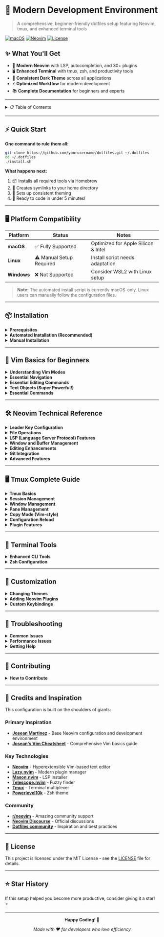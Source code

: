 # 🚀 Modern Development Environment

> A comprehensive, beginner-friendly dotfiles setup featuring Neovim, tmux, and enhanced terminal tools

[![macOS](https://img.shields.io/badge/Platform-macOS-blue.svg)](https://www.apple.com/macos/)
[![Neovim](https://img.shields.io/badge/Neovim-0.11+-green.svg)](https://neovim.io/)
[![License](https://img.shields.io/badge/License-MIT-yellow.svg)](LICENSE)

## ✨ What You'll Get

- 🎯 **Modern Neovim** with LSP, autocompletion, and 30+ plugins
- 🖥️ **Enhanced Terminal** with tmux, zsh, and productivity tools
- 🎨 **Consistent Dark Theme** across all applications
- ⚡ **Optimized Workflow** for modern development
- 📚 **Complete Documentation** for beginners and experts

---

<details>
<summary>📋 Table of Contents</summary>

- [Quick Start](#-quick-start)
- [Platform Compatibility](#-platform-compatibility)
- [Installation](#-installation)
- [Vim Basics for Beginners](#-vim-basics-for-beginners)
- [Neovim Technical Reference](#%EF%B8%8F-neovim-technical-reference)
- [Tmux Complete Guide](#%EF%B8%8F-tmux-complete-guide)
- [Terminal Tools](#-terminal-tools)
- [Customization](#-customization)
- [Troubleshooting](#-troubleshooting)
- [Contributing](#-contributing)

</details>

---

## ⚡ Quick Start

**One command to rule them all:**

```bash
git clone https://github.com/yourusername/dotfiles.git ~/.dotfiles
cd ~/.dotfiles
./install.sh
```

**What happens next:**
1. 📦 Installs all required tools via Homebrew
2. 🔗 Creates symlinks to your home directory
3. 🎨 Sets up consistent theming
4. 🚀 Ready to code in under 5 minutes!

---

## 🖥️ Platform Compatibility

| Platform | Status | Notes |
|----------|--------|-------|
| **macOS** | ✅ Fully Supported | Optimized for Apple Silicon & Intel |
| **Linux** | ⚠️ Manual Setup Required | Install script needs adaptation |
| **Windows** | ❌ Not Supported | Consider WSL2 with Linux setup |

> **Note:** The automated install script is currently macOS-only. Linux users can manually follow the configuration files.

---

## 📦 Installation

<details>
<summary><b>Prerequisites</b></summary>

### Required
- **macOS 10.15+** (Catalina or newer)
- **Homebrew** (will be installed automatically if missing)
- **Git** (usually pre-installed on macOS)

### Recommended
- **iTerm2** or **Wezterm** for best terminal experience
- **MesloLGS NF Font** (installed automatically)

</details>

<details>
<summary><b>Automated Installation (Recommended)</b></summary>

### Step 1: Clone the Repository
```bash
git clone https://github.com/yourusername/dotfiles.git ~/.dotfiles
cd ~/.dotfiles
```

### Step 2: Run the Install Script
```bash
./install.sh
```

### Step 3: Post-Installation Setup
```bash
# Restart your terminal
# Set terminal font to 'MesloLGS NF' in preferences
# Configure zsh theme
p10k configure

# Start tmux and install plugins
tmux
# Press Ctrl-a + I to install tmux plugins

# Open Neovim to install plugins
nvim
# Plugins install automatically on first launch
```

</details>

<details>
<summary><b>Manual Installation</b></summary>

### Core Tools
```bash
# Install Homebrew (if not installed)
/bin/bash -c "$(curl -fsSL https://raw.githubusercontent.com/Homebrew/install/HEAD/install.sh)"

# Install essential packages
brew install neovim tmux zsh git curl node ripgrep fd fzf bat eza zoxide thefuck yazi powerlevel10k zsh-autosuggestions zsh-syntax-highlighting

# Install Nerd Font
brew install --cask font-meslo-lg-nerd-font
```

### Configuration Files
```bash
# Create config directory
mkdir -p ~/.config

# Symlink configurations
ln -sf ~/.dotfiles/.config/nvim ~/.config/nvim
ln -sf ~/.dotfiles/.zshrc ~/.zshrc
ln -sf ~/.dotfiles/.tmux.conf ~/.tmux.conf
ln -sf ~/.dotfiles/.wezterm.lua ~/.wezterm.lua
```

</details>

---

## 🎯 Vim Basics for Beginners

<details>
<summary><b>Understanding Vim Modes</b></summary>

Vim has different "modes" for different tasks:

| Mode | Key | Purpose | How to Exit |
|------|-----|---------|-------------|
| **NORMAL** | `ESC` | Navigation & commands | Default mode |
| **INSERT** | `i` | Type text like normal editor | `ESC` or `jk` |
| **VISUAL** | `v` | Select text | `ESC` |
| **VISUAL-BLOCK** | `Ctrl-v` | Select rectangular blocks | `ESC` |
| **COMMAND** | `:` | Run commands like save/quit | `ESC` or `Enter` |

**💡 Pro Tip:** Our config lets you use `jk` to exit insert mode instead of reaching for `ESC`!

</details>

<details>
<summary><b>Essential Navigation</b></summary>

### Basic Movement (Normal Mode)
```
   k
h  ↑  l    ←hjkl→ are your new arrow keys
   j
```

| Key | Action | Example |
|-----|--------|---------|
| `h` | Move left | Move one character left |
| `j` | Move down | Move one line down |
| `k` | Move up | Move one line up |
| `l` | Move right | Move one character right |

### Line Navigation
| Key | Action | Example |
|-----|--------|---------|
| `0` | Start of line | Jump to first character |
| `^` | First non-blank character | Skip whitespace |
| `$` | End of line | Jump to last character |

### Word Movement
| Key | Action | Example |
|-----|--------|---------|
| `w` | Next word start | Jump forward by words |
| `b` | Previous word start | Jump backward by words |
| `e` | Next word end | Jump to end of words |

### Document Navigation
| Key | Action | Example |
|-----|--------|---------|
| `gg` | First line | Jump to top of file |
| `G` | Last line | Jump to bottom of file |
| `{number}G` | Specific line | `42G` jumps to line 42 |

</details>

<details>
<summary><b>Essential Editing Commands</b></summary>

### Entering Insert Mode
| Key | Action | Cursor Position |
|-----|--------|-----------------|
| `i` | Insert | Before cursor |
| `a` | Append | After cursor |
| `A` | Append line | End of line |
| `o` | Open line below | New line below |
| `O` | Open line above | New line above |

### Deleting Text
| Key | Action | Example |
|-----|--------|---------|
| `x` | Delete character | Delete char under cursor |
| `dd` | Delete line | Delete entire line |
| `dw` | Delete word | Delete from cursor to end of word |
| `d$` | Delete to end | Delete from cursor to end of line |

### Copying and Pasting
| Key | Action | Example |
|-----|--------|---------|
| `yy` | Copy line | Copy entire line |
| `yw` | Copy word | Copy word under cursor |
| `p` | Paste after | Paste after cursor |
| `P` | Paste before | Paste before cursor |

### Undo and Redo
| Key | Action | Example |
|-----|--------|---------|
| `u` | Undo | Undo last change |
| `Ctrl-r` | Redo | Redo undone change |
| `.` | Repeat | Repeat last change |

</details>

<details>
<summary><b>Text Objects (Super Powerful!)</b></summary>

Text objects let you operate on "things" rather than just characters:

### Inner vs Around
- **Inner (`i`)**: Contents only
- **Around (`a`)**: Contents + surrounding characters

### Common Text Objects
| Object | Description | Example |
|--------|-------------|---------|
| `w` | Word | `diw` = delete inner word |
| `s` | Sentence | `dis` = delete sentence |
| `p` | Paragraph | `dip` = delete paragraph |
| `"` | Quoted text | `di"` = delete inside quotes |
| `'` | Single quotes | `da'` = delete around single quotes |
| `(` or `)` | Parentheses | `di(` = delete inside parentheses |
| `{` or `}` | Braces | `da{` = delete around braces |
| `[` or `]` | Brackets | `di[` = delete inside brackets |

### Powerful Combinations
```vim
diw    " Delete inner word
daw    " Delete around word (includes spaces)
ci"    " Change inside quotes
ya(    " Yank around parentheses
```

</details>

<details>
<summary><b>Essential Commands</b></summary>

### File Operations
| Command | Action | Example |
|---------|--------|---------|
| `:w` | Save file | Write changes to disk |
| `:q` | Quit | Exit Vim |
| `:wq` | Save and quit | Write and exit |
| `:q!` | Force quit | Exit without saving |
| `:e filename` | Edit file | Open another file |

### Search and Replace
| Command | Action | Example |
|---------|--------|---------|
| `/pattern` | Search forward | `/hello` finds "hello" |
| `?pattern` | Search backward | `?hello` finds "hello" backward |
| `n` | Next match | Jump to next search result |
| `N` | Previous match | Jump to previous search result |
| `:s/old/new/` | Replace on line | Replace first occurrence |
| `:s/old/new/g` | Replace all on line | Replace all occurrences |
| `:%s/old/new/g` | Replace in file | Replace all in entire file |

</details>

---

## 🛠️ Neovim Technical Reference

<details>
<summary><b>Leader Key Configuration</b></summary>

The leader key is your gateway to custom commands. In our setup:

**Leader Key: `Space`**

All custom keybindings start with pressing the spacebar, then the command key(s).

</details>

<details>
<summary><b>File Operations</b></summary>

### File Navigation
| Keybinding | Action | Description |
|------------|--------|-------------|
| `<leader>ff` | **Find Files** | Search and open files in current directory |
| `<leader>fr` | **Recent Files** | Open recently used files |
| `<leader>fs` | **Find String** | Search for text across all files |
| `<leader>fc` | **Find under Cursor** | Search for word under cursor |
| `<leader>ft` | **Find TODOs** | Find TODO comments in project |

### File Tree (nvim-tree)
| Keybinding | Action | Description |
|------------|--------|-------------|
| `<leader>ee` | **Toggle File Tree** | Open/close file explorer |
| `<leader>ef` | **Focus File Tree** | Open file tree and focus on current file |
| `<leader>ec` | **Collapse File Tree** | Collapse all folders |
| `<leader>er` | **Refresh File Tree** | Refresh file tree |

**File Tree Navigation:**
- `Enter` or `o` - Open file/folder
- `a` - Create new file
- `d` - Delete file/folder
- `r` - Rename file/folder
- `c` - Copy file
- `x` - Cut file

</details>

<details>
<summary><b>LSP (Language Server Protocol) Features</b></summary>

### Code Navigation
| Keybinding | Action | Description |
|------------|--------|-------------|
| `gd` | **Go to Definition** | Jump to where function/variable is defined |
| `gD` | **Go to Declaration** | Jump to declaration (like header files) |
| `gi` | **Go to Implementation** | Jump to implementation |
| `gt` | **Go to Type Definition** | Jump to type definition |
| `gR` | **Show References** | Show all places this symbol is used |
| `K` | **Hover Documentation** | Show documentation for symbol under cursor |

### Code Actions
| Keybinding | Action | Description |
|------------|--------|-------------|
| `<leader>ca` | **Code Actions** | Show available code fixes/refactors |
| `<leader>rn` | **Rename Symbol** | Rename variable/function across project |
| `<leader>rs` | **Restart LSP** | Restart language server |

### Diagnostics (Error/Warning Navigation)
| Keybinding | Action | Description |
|------------|--------|-------------|
| `<leader>d` | **Show Line Diagnostics** | Show errors/warnings on current line |
| `<leader>D` | **Show Buffer Diagnostics** | Show all errors/warnings in file |
| `[d` | **Previous Diagnostic** | Jump to previous error/warning |
| `]d` | **Next Diagnostic** | Jump to next error/warning |

</details>

<details>
<summary><b>Window and Buffer Management</b></summary>

### Window Splitting
| Keybinding | Action | Description |
|------------|--------|-------------|
| `<leader>sv` | **Split Vertically** | Split window left/right |
| `<leader>sh` | **Split Horizontally** | Split window top/bottom |
| `<leader>se` | **Equal Splits** | Make all splits equal size |
| `<leader>sx` | **Close Split** | Close current split window |

### Tab Management
| Keybinding | Action | Description |
|------------|--------|-------------|
| `<leader>to` | **Open New Tab** | Create new tab |
| `<leader>tx` | **Close Tab** | Close current tab |
| `<leader>tn` | **Next Tab** | Go to next tab |
| `<leader>tp` | **Previous Tab** | Go to previous tab |
| `<leader>tf` | **File to New Tab** | Open current file in new tab |

### Buffer Navigation
| Keybinding | Action | Description |
|------------|--------|-------------|
| `<leader>b` | **Buffer List** | Show all open buffers |
| `<leader>bp` | **Previous Buffer** | Switch to previous buffer |
| `<leader>bn` | **Next Buffer** | Switch to next buffer |
| `<leader>bd` | **Delete Buffer** | Close current buffer |

</details>

<details>
<summary><b>Editing Enhancements</b></summary>

### Quick Utilities
| Keybinding | Action | Description |
|------------|--------|-------------|
| `jk` | **Exit Insert Mode** | Alternative to ESC key |
| `<leader>nh` | **Clear Highlights** | Clear search highlights |
| `<leader>+` | **Increment Number** | Increase number under cursor |
| `<leader>-` | **Decrement Number** | Decrease number under cursor |

### Comments
| Keybinding | Action | Description |
|------------|--------|-------------|
| `gcc` | **Toggle Line Comment** | Comment/uncomment current line |
| `gc` | **Toggle Comment** | Comment/uncomment selection (visual mode) |

### Text Manipulation
| Keybinding | Action | Description |
|------------|--------|-------------|
| `<leader>s` | **Find and Replace** | Substitute text in current line |
| `<leader>S` | **Find and Replace All** | Substitute text in entire file |

</details>

<details>
<summary><b>Git Integration</b></summary>

### Git Operations
| Keybinding | Action | Description |
|------------|--------|-------------|
| `<leader>gg` | **Lazygit** | Open interactive git interface |
| `<leader>gs` | **Git Status** | Show git status |
| `<leader>gc` | **Git Commit** | Commit changes |
| `<leader>gp` | **Git Push** | Push to remote |

### Git Signs (in-editor)
| Keybinding | Action | Description |
|------------|--------|-------------|
| `]c` | **Next Change** | Jump to next git change |
| `[c` | **Previous Change** | Jump to previous git change |
| `<leader>hp` | **Preview Hunk** | Preview git change |
| `<leader>hr` | **Reset Hunk** | Reset git change |

</details>

<details>
<summary><b>Advanced Features</b></summary>

### Session Management
| Keybinding | Action | Description |
|------------|--------|-------------|
| `<leader>wr` | **Restore Session** | Restore previous session |
| `<leader>ws` | **Save Session** | Save current session |

### Plugin Management
| Command | Action | Description |
|---------|--------|-------------|
| `:Lazy` | **Plugin Manager** | Open Lazy.nvim interface |
| `:Mason` | **LSP Manager** | Open Mason LSP installer |
| `:checkhealth` | **Health Check** | Check Neovim configuration |

### Terminal Integration
| Keybinding | Action | Description |
|------------|--------|-------------|
| `<leader>tf` | **Toggle Terminal** | Open floating terminal |
| `<leader>th` | **Horizontal Terminal** | Open terminal below |
| `<leader>tv` | **Vertical Terminal** | Open terminal to the side |

</details>

---

## 🖥️ Tmux Complete Guide

<details>
<summary><b>Tmux Basics</b></summary>

### What is Tmux?
Tmux (Terminal Multiplexer) lets you:
- 📱 Split your terminal into multiple panes
- 📂 Create multiple windows (like browser tabs)
- 🔄 Keep sessions running even when disconnected
- 🚀 Boost productivity with keyboard shortcuts

### Prefix Key
**All tmux commands start with the prefix key: `Ctrl-a`**

**Usage Pattern:**
1. Press `Ctrl-a` (prefix)
2. Release both keys
3. Press the command key

</details>

<details>
<summary><b>Session Management</b></summary>

### Basic Session Commands
| Command | Action | Description |
|---------|--------|-------------|
| `tmux` | **Start Session** | Create new tmux session |
| `tmux new -s name` | **Named Session** | Create session with specific name |
| `tmux ls` | **List Sessions** | Show all active sessions |
| `tmux attach -t name` | **Attach Session** | Connect to existing session |
| `tmux kill-session -t name` | **Kill Session** | End specific session |

### Inside Tmux
| Keybinding | Action | Description |
|------------|--------|-------------|
| `Ctrl-a d` | **Detach** | Leave session (keeps running) |
| `Ctrl-a $` | **Rename Session** | Change session name |

</details>

<details>
<summary><b>Window Management</b></summary>

### Window Operations
| Keybinding | Action | Description |
|------------|--------|-------------|
| `Ctrl-a c` | **Create Window** | New window (like browser tab) |
| `Ctrl-a ,` | **Rename Window** | Change window name |
| `Ctrl-a &` | **Kill Window** | Close current window |

### Window Navigation
| Keybinding | Action | Description |
|------------|--------|-------------|
| `Ctrl-a n` | **Next Window** | Move to next window |
| `Ctrl-a p` | **Previous Window** | Move to previous window |
| `Ctrl-a 0-9` | **Window by Number** | Jump to specific window |
| `Ctrl-a l` | **Last Window** | Switch to last used window |

</details>

<details>
<summary><b>Pane Management</b></summary>

### Creating Panes
| Keybinding | Action | Description |
|------------|--------|-------------|
| `Ctrl-a \|` | **Vertical Split** | Split pane left/right |
| `Ctrl-a -` | **Horizontal Split** | Split pane top/bottom |

### Pane Navigation
| Keybinding | Action | Description |
|------------|--------|-------------|
| `Ctrl-a h` | **Move Left** | Focus pane to the left |
| `Ctrl-a j` | **Move Down** | Focus pane below |
| `Ctrl-a k` | **Move Up** | Focus pane above |
| `Ctrl-a l` | **Move Right** | Focus pane to the right |

### Pane Resizing
| Keybinding | Action | Description |
|------------|--------|-------------|
| `Ctrl-a H` | **Resize Left** | Make pane wider (left) |
| `Ctrl-a J` | **Resize Down** | Make pane taller (down) |
| `Ctrl-a K` | **Resize Up** | Make pane taller (up) |
| `Ctrl-a L` | **Resize Right** | Make pane wider (right) |

### Pane Operations
| Keybinding | Action | Description |
|------------|--------|-------------|
| `Ctrl-a m` | **Maximize Pane** | Toggle pane zoom (fullscreen) |
| `Ctrl-a x` | **Kill Pane** | Close current pane |
| `Ctrl-a !` | **Break Pane** | Move pane to new window |

</details>

<details>
<summary><b>Copy Mode (Vim-style)</b></summary>

### Entering Copy Mode
| Keybinding | Action | Description |
|------------|--------|-------------|
| `Ctrl-a [` | **Enter Copy Mode** | Start text selection |

### Copy Mode Navigation (Vim keys)
| Keybinding | Action | Description |
|------------|--------|-------------|
| `h,j,k,l` | **Move Cursor** | Navigate like Vim |
| `w,b` | **Word Movement** | Jump by words |
| `0,$` | **Line Movement** | Start/end of line |
| `g,G` | **Document Movement** | First/last line |

### Text Selection
| Keybinding | Action | Description |
|------------|--------|-------------|
| `v` | **Start Selection** | Begin highlighting text |
| `y` | **Copy Selection** | Copy highlighted text |
| `ESC` | **Exit Copy Mode** | Return to normal mode |

### Pasting
| Keybinding | Action | Description |
|------------|--------|-------------|
| `Ctrl-a ]` | **Paste** | Paste copied text |

</details>

<details>
<summary><b>Configuration Reload</b></summary>

### Reloading Config
| Keybinding | Action | Description |
|------------|--------|-------------|
| `Ctrl-a r` | **Reload Config** | Apply .tmux.conf changes |

</details>

<details>
<summary><b>Plugin Features</b></summary>

Our tmux setup includes powerful plugins:

### vim-tmux-navigator
- Seamless navigation between Vim and tmux panes
- Use `Ctrl-h/j/k/l` to move between Vim splits and tmux panes

### tmux-resurrect
- Automatically saves tmux sessions
- Restores sessions after computer restart

### tmux-continuum
- Continuous saving of tmux environment
- Automatic restore on tmux start

### Tokyo Night Theme
- Beautiful dark theme matching Neovim
- Consistent visual experience

</details>

---

## 🔧 Terminal Tools

<details>
<summary><b>Enhanced CLI Tools</b></summary>

Our setup replaces standard CLI tools with modern, enhanced versions:

### File Operations
| Tool | Replaces | Description | Example |
|------|----------|-------------|---------|
| **eza** | `ls` | Better file listing with icons | `ls` shows files with colors and icons |
| **bat** | `cat` | Syntax highlighting for file viewing | `bat filename.js` shows JavaScript with syntax highlighting |
| **fd** | `find` | Faster and easier file searching | `fd pattern` finds files matching pattern |
| **ripgrep** | `grep` | Blazing fast text search | `rg "function"` searches for "function" in all files |

### Navigation
| Tool | Replaces | Description | Example |
|------|----------|-------------|---------|
| **zoxide** | `cd` | Smart directory jumping | `z proj` jumps to project directory |
| **fzf** | N/A | Fuzzy finder for everything | `Ctrl-r` for command history search |

### Utilities
| Tool | Purpose | Description | Example |
|------|---------|-------------|---------|
| **thefuck** | Command correction | Fixes typos in commands | Type `fuck` after a typo |
| **yazi** | File manager | Terminal-based file browser | `y` opens file manager |

</details>

<details>
<summary><b>Zsh Configuration</b></summary>

### Powerlevel10k Theme
- 🚀 **Instant prompt** for fast terminal startup
- 📊 **Git status** in prompt
- 🌳 **Directory info** with smart truncation
- ⚡ **Command execution time** display

### Auto-suggestions
- 💡 **Command completion** based on history
- ⏰ **Real-time suggestions** as you type
- 🔮 **Intelligent predictions**

### Syntax Highlighting
- 🎨 **Color-coded commands** for validity
- 🚨 **Error highlighting** for invalid commands
- 📝 **Parameter highlighting**

### Useful Aliases
| Alias | Command | Description |
|-------|---------|-------------|
| `reload-zsh` | `source ~/.zshrc` | Reload zsh configuration |
| `edit-zsh` | `nvim ~/.zshrc` | Edit zsh configuration |
| `ls` | `eza --icons=always` | Enhanced file listing |
| `cd` | `z` | Smart directory navigation |

</details>

---

## 🎨 Customization

<details>
<summary><b>Changing Themes</b></summary>

### Neovim Theme
Edit `.config/nvim/lua/sabir/plugins/colorscheme.lua`:
```lua
return {
  "folke/tokyonight.nvim", -- Change this to your preferred theme
  -- Popular alternatives:
  -- "catppuccin/nvim"
  -- "EdenEast/nightfox.nvim"
  -- "rose-pine/neovim"
}
```

### Terminal Theme
The setup includes multiple terminal themes in `.config/alacritty/themes/`

### Tmux Theme
Edit `.tmux.conf` to change the theme plugin:
```bash
set -g @plugin 'fabioluciano/tmux-tokyo-night'
# Alternatives:
# set -g @plugin 'catppuccin/tmux'
# set -g @plugin 'egel/tmux-gruvbox'
```

</details>

<details>
<summary><b>Adding Neovim Plugins</b></summary>

### Step 1: Create Plugin File
Create a new file in `.config/nvim/lua/sabir/plugins/`:
```lua
-- .config/nvim/lua/sabir/plugins/my-plugin.lua
return {
  "author/plugin-name",
  config = function()
    -- Plugin configuration here
  end,
}
```

### Step 2: Restart Neovim
Lazy.nvim will automatically detect and install the new plugin.

### Popular Plugin Suggestions
- **nvim-surround**: Manipulate surroundings (quotes, brackets)
- **vim-visual-multi**: Multiple cursors
- **gitsigns**: Git integration
- **indent-blankline**: Indentation guides

</details>

<details>
<summary><b>Custom Keybindings</b></summary>

Add custom keybindings in `.config/nvim/lua/sabir/core/keymaps.lua`:

```lua
local keymap = vim.keymap

-- Example: Map <leader>w to save file quickly
keymap.set("n", "<leader>w", ":w<CR>", { desc = "Save file" })

-- Example: Map <leader>q to quit
keymap.set("n", "<leader>q", ":q<CR>", { desc = "Quit" })
```

</details>

---

## 🚨 Troubleshooting

<details>
<summary><b>Common Issues</b></summary>

### Neovim Issues

**Problem: Plugins not loading**
```bash
# Check Lazy.nvim status
nvim -c "Lazy"

# Health check
nvim -c "checkhealth"
```

**Problem: LSP not working**
```bash
# Check Mason status
nvim -c "Mason"

# Restart LSP
# In Neovim: <leader>rs
```

**Problem: Treesitter errors**
```bash
# Update parsers
nvim -c "TSUpdate"

# Install specific parser
nvim -c "TSInstall <language>"
```

### Tmux Issues

**Problem: Plugins not working**
```bash
# Install tmux plugins
# In tmux: Ctrl-a + I

# Reload tmux config
tmux source-file ~/.tmux.conf
```

**Problem: Colors look wrong**
```bash
# Check terminal color support
echo $TERM

# Should be: tmux-256color or screen-256color
```

### Terminal Issues

**Problem: Font icons not showing**
1. Install MesloLGS NF font: `brew install --cask font-meslo-lg-nerd-font`
2. Set terminal font to "MesloLGS NF"
3. Restart terminal

**Problem: Zsh theme not loading**
```bash
# Reconfigure Powerlevel10k
p10k configure

# Check theme installation
brew list powerlevel10k
```

</details>

<details>
<summary><b>Performance Issues</b></summary>

### Slow Startup
1. **Check plugin count**: Too many plugins can slow startup
2. **Lazy loading**: Most plugins are configured to load on demand
3. **Profile startup**: Use `nvim --startuptime startup.log` to identify slow plugins

### Large Files
- Disable treesitter for large files
- Use `:syntax off` to disable syntax highlighting
- Consider using `bat` instead of opening in Neovim

</details>

<details>
<summary><b>Getting Help</b></summary>

### Documentation
- **Neovim**: `:help` in Neovim
- **Tmux**: `man tmux` in terminal
- **Plugins**: Check plugin documentation on GitHub

### Community
- [Neovim Discourse](https://neovim.discourse.group/)
- [r/neovim](https://reddit.com/r/neovim)
- [Tmux Wiki](https://github.com/tmux/tmux/wiki)

### Issue Reporting
If you find bugs in this configuration:
1. Check existing issues
2. Provide system information (OS, Neovim version)
3. Include error messages
4. Describe steps to reproduce

</details>

---

## 🤝 Contributing

<details>
<summary><b>How to Contribute</b></summary>

### Reporting Issues
1. **Search existing issues** first
2. **Use issue templates** when available
3. **Provide detailed information**:
   - Operating system and version
   - Neovim version (`nvim --version`)
   - Steps to reproduce
   - Expected vs actual behavior

### Suggesting Features
1. **Check if feature already exists**
2. **Explain the use case**
3. **Provide examples** if possible
4. **Consider backwards compatibility**

### Code Contributions
1. **Fork the repository**
2. **Create feature branch**: `git checkout -b feature/amazing-feature`
3. **Follow existing code style**
4. **Test your changes thoroughly**
5. **Update documentation** if needed
6. **Submit pull request**

### Documentation Improvements
- Fix typos or unclear instructions
- Add missing information
- Improve examples
- Update outdated content

</details>

---

## 🙏 Credits and Inspiration

This configuration is built on the shoulders of giants:

### Primary Inspiration
- **[Josean Martinez](https://github.com/josean-dev/dev-environment-files)** - Base Neovim configuration and development environment
- **[Josean's Vim Cheatsheet](https://www.josean.com/posts/vim-essentials-cheatsheet)** - Comprehensive Vim basics guide

### Key Technologies
- **[Neovim](https://neovim.io/)** - Hyperextensible Vim-based text editor
- **[Lazy.nvim](https://github.com/folke/lazy.nvim)** - Modern plugin manager
- **[Mason.nvim](https://github.com/williamboman/mason.nvim)** - LSP installer
- **[Telescope.nvim](https://github.com/nvim-telescope/telescope.nvim)** - Fuzzy finder
- **[Tmux](https://github.com/tmux/tmux)** - Terminal multiplexer
- **[Powerlevel10k](https://github.com/romkatv/powerlevel10k)** - Zsh theme

### Community
- **[r/neovim](https://reddit.com/r/neovim)** - Amazing community support
- **[Neovim Discourse](https://neovim.discourse.group/)** - Official discussions
- **[Dotfiles community](https://dotfiles.github.io/)** - Inspiration and best practices

---

## 📄 License

This project is licensed under the MIT License - see the [LICENSE](LICENSE) file for details.

---

## ⭐ Star History

If this setup helped you become more productive, consider giving it a star! ⭐

---

<div align="center">

**Happy Coding! 🚀**

*Made with ❤️ for developers who love efficiency*

</div>